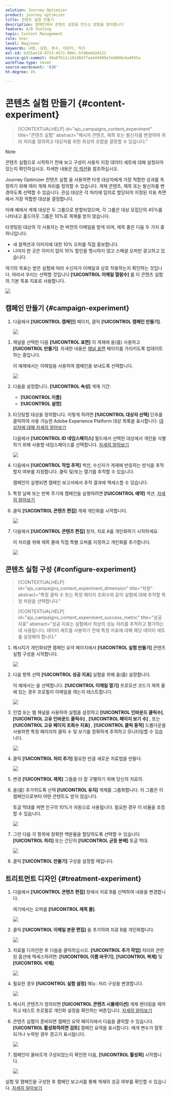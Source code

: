 ```yaml
---
solution: Journey Optimizer
product: journey optimizer
title: 콘텐츠 실험 만들기
description: 캠페인에서 콘텐츠 실험을 만드는 방법을 알아봅니다
feature: A/B Testing
topic: Content Management
role: User
level: Beginner
keywords: 내용, 실험, 복수, 대상자, 처리
exl-id: bd35ae19-8713-4571-80bc-5f40e642d121
source-git-commit: 48a0fb11c141d847fae444909a7e6080e4a4935a
workflow-type: tm+mt
source-wordcount: '838'
ht-degree: 8%

---
```


# 콘텐츠 실험 만들기 {#content-experiment}

>[!CONTEXTUALHELP]
>id="ajo_campaigns_content_experiment"
>title="콘텐츠 실험"
>abstract="메시지 콘텐츠, 제목 또는 발신자를 변경하여 여러 처리를 정의하고 대상자를 위한 최상의 조합을 결정할 수 있습니다."

>[!NOTE]
>
>콘텐츠 실험으로 시작하기 전에 보고 구성이 사용자 지정 데이터 세트에 대해 설정되어 있는지 확인하십시오. 자세한 내용은 [이 섹션](reporting-configuration.md)을 참조하십시오.

Journey Optimizer 컨텐츠 실험 을 사용하면 타겟 대상자에게 가장 적합한 성과를 측정하기 위해 여러 게재 처리를 정의할 수 있습니다. 게재 콘텐츠, 제목 또는 발신자를 변경하도록 선택할 수 있습니다. 관심 대상은 각 처리에 임의로 할당되어 지정된 지표 측면에서 가장 적합한 대상을 결정합니다.

아래 예에서 게재 대상은 두 그룹으로 분할되었으며, 각 그룹은 대상 모집단의 45%를 나타내고 홀드아웃 그룹은 10%로 게재를 받지 않습니다.

타겟팅된 대상의 각 사용자는 한 버전의 이메일을 받게 되며, 제목 줄은 다음 두 가지 중 하나입니다.

* 새 컬렉션과 이미지에 대한 10% 오퍼를 직접 홍보합니다.
* 나머지 한 곳은 이미지 없이 10% 할인을 명시하지 않고 스페셜 오퍼만 광고하고 있습니다.

여기의 목표는 받은 실험에 따라 수신자가 이메일과 상호 작용하는지 확인하는 것입니다. 따라서 우리는 선택할 것입니다 **[!UICONTROL 이메일 열람수]** 를 이 콘텐츠 실험의 기본 목표 지표로 사용합니다.

![](assets/content_experiment.png)

## 캠페인 만들기 {#campaign-experiment}

1. 다음에서 **[!UICONTROL 캠페인]** 페이지, 클릭 **[!UICONTROL 캠페인 만들기]**.

   ![](assets/content_experiment_1.png)

<!--
1. In the **[!UICONTROL Properties]** section, choose your **[!UICONTROL Campaign type]**:

    * **[!UICONTROL Scheduled]**: designed to send marketing messages and can be executed immediately or at a specified date.

    * **[!UICONTROL API-Triggered]**: designed to send transactional messages, such as password reset notifications or cart abandonment reminders. 
    
        To execute an API-triggered campaign, you will need to make an API call. [Learn more](api-triggered-campaigns.md)
-->
1. 채널을 선택한 다음 **[!UICONTROL 표면]** 이 게재에 을(를) 사용하고 **[!UICONTROL 만들기]**. 자세한 내용은 [채널 표면](../configuration/channel-surfaces.md) 페이지를 가리키도록 업데이트하는 중입니다.

   이 예제에서는 이메일을 사용하여 캠페인을 보내도록 선택합니다.

   ![](assets/content_experiment_2.png)

1. 다음을 설정합니다. **[!UICONTROL 속성]** 게재 기간:
   * **[!UICONTROL 이름]**
   * **[!UICONTROL 설명]**

1. 타깃팅할 대상을 정의합니다. 이렇게 하려면 **[!UICONTROL 대상자 선택]** 단추를 클릭하여 사용 가능한 Adobe Experience Platform 대상 목록을 표시합니다. [대상자에 대해 자세히 알아보기](../audience/about-audiences.md)

   다음에서 **[!UICONTROL ID 네임스페이스]** 필드에서 선택한 대상에서 개인을 식별하기 위해 사용할 네임스페이스를 선택합니다. [자세히 알아보기](get-started-experiment.md#content-experiment-work)

   ![](assets/content_experiment_16.png)

1. 다음에서 **[!UICONTROL 작업 추적]** 섹션, 수신자가 게재에 반응하는 방식을 추적할지 여부를 지정합니다. 클릭 및/또는 열기를 추적할 수 있습니다.

   캠페인이 실행되면 캠페인 보고서에서 추적 결과에 액세스할 수 있습니다.

1. 특정 날짜 또는 반복 주기에 캠페인을 실행하려면 **[!UICONTROL 예약]** 섹션. [자세히 알아보기](create-campaign.md)

1. 클릭 **[!UICONTROL 콘텐츠 편집]** 게재 개인화를 시작합니다.

   ![](assets/content_experiment_17.png)

1. 다음에서 **[!UICONTROL 콘텐츠 편집]** 창자, 치료 A를 개인화하기 시작하세요.

   이 처리를 위해 제목 줄에 직접 특별 오퍼를 지정하고 개인화를 추가합니다.

   ![](assets/content_experiment_5.png)

## 콘텐츠 실험 구성 {#configure-experiment}

>[!CONTEXTUALHELP]
>id="ajo_campaigns_content_experiment_dimension"
>title="차원"
>abstract="특정 클릭 수 또는 특정 페이지 조회수와 같이 실험에 대해 추적할 특정 차원을 선택합니다."

>[!CONTEXTUALHELP]
>id="ajo_campaigns_content_experiment_success_metric"
>title="성공 지표"
>abstract="성공 지표는 실험에서 최상의 성능 처리를 추적하고 평가하는 데 사용됩니다. 데이터 세트를 사용하기 전에 특정 지표에 대해 해당 데이터 세트를 설정해야 합니다."

1. 메시지가 개인화되면 캠페인 요약 페이지에서 **[!UICONTROL 실험 만들기]** 콘텐츠 실험 구성을 시작합니다.

   ![](assets/content_experiment_3.png)

1. 다음 항목 선택 **[!UICONTROL 성공 지표]** 실험을 위해 을(를) 설정합니다.

   이 예에서는 을 선택합니다. **[!UICONTROL 이메일 열기]** 프로모션 코드가 제목 줄에 있는 경우 프로필이 이메일을 여는지 테스트합니다.

   ![](assets/content_experiment_11.png)

1. 인앱 또는 웹 채널을 사용하여 실험을 설정하고 **[!UICONTROL 인바운드 클릭수]**, **[!UICONTROL 고유 인바운드 클릭수]** , **[!UICONTROL 페이지 보기 수]** , 또는 **[!UICONTROL 고유 페이지 조회수 지표]** , **[!UICONTROL 클릭 동작]**  드롭다운을 사용하면 특정 페이지의 클릭 수 및 보기를 정확하게 추적하고 모니터링할 수 있습니다.

   ![](assets/content_experiment_20.png)

1. 클릭 **[!UICONTROL 처리 추가]** 필요한 만큼 새로운 치료법을 만들다.

   ![](assets/content_experiment_8.png)

1. 변경 **[!UICONTROL 제목]** 그들을 더 잘 구별하기 위해 당신의 치료의.

1. 을(를) 추가하도록 선택 **[!UICONTROL 유지]** 게재를 그룹화합니다. 이 그룹은 이 캠페인으로부터 어떤 콘텐트도 받지 않습니다.

   토글 막대를 켜면 인구의 10%가 자동으로 사용됩니다. 필요한 경우 이 비율을 조정할 수 있습니다.

   ![](assets/content_experiment_12.png)

1. 그런 다음 각 항목에 정확한 백분율을 할당하도록 선택할 수 있습니다 **[!UICONTROL 처리]** 또는 간단히 **[!UICONTROL 균등 분배]** 토글 막대.

   ![](assets/content_experiment_13.png)

1. 클릭 **[!UICONTROL 만들기]** 구성을 설정할 때입니다.

## 트리트먼트 디자인 {#treatment-experiment}

1. 다음에서 **[!UICONTROL 콘텐츠 편집]** 창에서 치료 B를 선택하여 내용을 변경합니다.

   여기에서는 오퍼를 **[!UICONTROL 제목 줄]**.

   ![](assets/content_experiment_18.png)

1. 클릭 **[!UICONTROL 이메일 본문 편집]** 을 추가하여 치료 B를 개인화합니다.

   ![](assets/content_experiment_9.png)

1. 치료를 디자인한 후 다음을 클릭하십시오. **[!UICONTROL 추가 작업]** 처리와 관련된 옵션에 액세스하려면: **[!UICONTROL 이름 바꾸기]**, **[!UICONTROL 복제]** 및 **[!UICONTROL 삭제]**.

   ![](assets/content_experiment_7.png)

1. 필요한 경우 **[!UICONTROL 실험 설정]** 메뉴: 처리 구성을 변경합니다.

   ![](assets/content_experiment_19.png)

1. 메시지 콘텐츠가 정의되면 **[!UICONTROL 콘텐츠 시뮬레이션]** 게재 렌더링을 제어하고 테스트 프로필로 개인화 설정을 확인하는 버튼입니다. [자세히 알아보기](../email/preview.md)

1. 콘텐츠 실험이 준비되면 캠페인 요약 페이지에서 다음을 클릭할 수 있습니다. **[!UICONTROL 활성화하려면 검토]** 캠페인 요약을 표시합니다. 매개 변수가 잘못되거나 누락된 경우 경고가 표시됩니다.

   ![](assets/content_experiment_15.png)

1. 캠페인이 올바르게 구성되었는지 확인한 다음, **[!UICONTROL 활성화]** 시작합니다.

   ![](assets/content_experiment_14.png)

실험 및 캠페인을 구성한 후 캠페인 보고서를 통해 게재의 성공 여부를 확인할 수 있습니다. [자세히 알아보기](../reports/campaign-global-report.md#experimentation-report)
